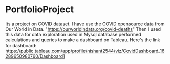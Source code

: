 # PortfolioProject
Its a project on COVID dataset.
I have use the COVID opensource data from Our World in Data. 
            "https://ourworldindata.org/covid-deaths"
Then I used this data for data exploration used in Mysql database performed calculations and queries to make a dashboard on Tableau.
Here's the link for dashboard: https://public.tableau.com/app/profile/nishant2544/viz/CovidDashboard_16289650980760/Dashboard1
